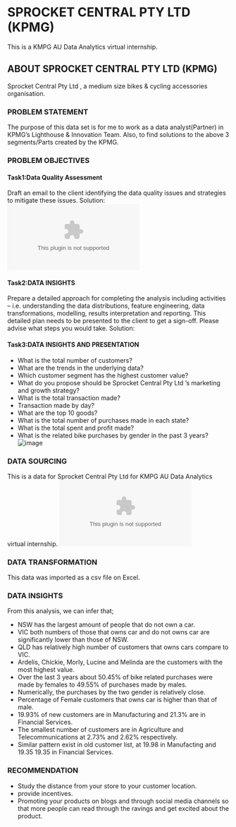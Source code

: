 # SPROCKET CENTRAL PTY LTD (KPMG)
This is a KMPG AU Data Analytics virtual internship.

## ABOUT SPROCKET CENTRAL PTY LTD (KPMG)
Sprocket Central Pty Ltd , a medium size bikes & cycling accessories organisation.


### PROBLEM STATEMENT
The purpose of this data set is for me to work as a data analyst(Partner) in KPMG’s Lighthouse & Innovation Team.
Also, to find solutions to the above 3 segments/Parts created by the KPMG.



### PROBLEM OBJECTIVES
#### Task1:Data Quality Assessment
Draft an email to the client identifying the data quality issues and strategies to mitigate these issues.
Solution:
![SPROCKETPT1.docx](https://github.com/myroyalgold/Sprocket_Central_Pty-KPMG-/files/11366105/SPROCKETPT1.docx)


#### Task2:DATA INSIGHTS
Prepare a detailed approach for completing the analysis including activities – i.e.
understanding the data distributions, feature engineering, data transformations,
modelling, results interpretation and reporting. This detailed plan needs to be presented
to the client to get a sign-off. Please advise what steps you would take.
Solution:


#### Task3:DATA INSIGHTS AND PRESENTATION
- What is the total number of customers?
- What are the trends in the underlying data?
- Which customer segment has the highest customer value?
- What do you propose should be Sprocket Central Pty Ltd ’s marketing and growth strategy?
- What is the total transaction made?
- Transaction made by day?
- What are the top 10 goods?
- What is the total number of purchases made in each state?
- What is the total spent and  profit made?
- What is the related bike purchases by gender in the past 3 years?
![image](https://user-images.githubusercontent.com/107118603/235479456-dcf70760-66ba-4a08-aea0-f8fa041df668.png)


### DATA SOURCING
This is a data for Sprocket Central Pty Ltd for KMPG AU Data Analytics virtual internship.
![KPMG_VI_New_raw_data_update_final (3).xlsx](https://github.com/myroyalgold/Sprocket_Central_Pty-KPMG-/files/11366160/KPMG_VI_New_raw_data_update_final.3.xlsx)


### DATA TRANSFORMATION
This data was imported as a csv file on Excel.


### DATA INSIGHTS
From this analysis, we can infer that;
- NSW has the largest amount of people that do not own a car.
- VIC both numbers of those that owns car and do not owns car are significantly lower than those of NSW.
- QLD has relatively high number of customers that owns cars compare to VIC.
- Ardelis, Chickie, Morly, Lucine and Melinda are the customers with the most highest value.
- Over the last 3 years about 50.45% of bike related purchases were made by females to 49.55% of purchases made by males.
-	Numerically, the purchases by the two gender is relatively close.
- Percentage of Female customers that owns car is higher than that of male.
-	19.93% of new customers are in Manufacturing and 21.3% are in Financial Services.
-	The smallest number of customers are in Agriculture and Telecommunications at 2.73% and 2.62% respectively.
-	Similar pattern exist in old customer list, at 19.98 in Manufacting and 19.35 19.35 in Financial Services.


### RECOMMENDATION 
- Study the distance from your store to your customer location.
- provide incentives.
- Promoting your products on blogs and through social media channels so that more people can read through the ravings and get excited about the product.
